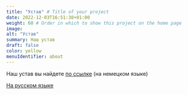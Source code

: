```yaml
---
title: "Устав" # Title of your project
date: 2022-12-03T16:51:38+01:00
weight: 60 # Order in which to show this project on the home page
image: 
alt: "Устав"
summary: Наш устав
draft: false
color: yellow
menuIdentifier: about
---
```


Наш устав вы найдете [по ссылке](https://quarteera.de/files/satzung.pdf) (на немецком языке)

[На русском языке](https://quarteera.de/files/satzung_ru.pdf)
